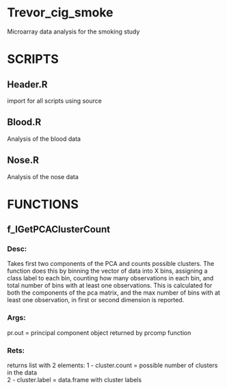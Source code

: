 # Trevor_cig_smoke
Microarray data analysis for the smoking study

# SCRIPTS
## Header.R
import for all scripts using source

## Blood.R
Analysis of the blood data

## Nose.R
Analysis of the nose data


# FUNCTIONS

## f_lGetPCAClusterCount
### Desc:
Takes first two components of the PCA and counts possible clusters. The function does this by 
binning the vector of data into X bins, assigning a class label to each bin, counting how many
observations in each bin, and total number of bins with at least one observations. This is calculated
for both the components of the pca matrix, and the max number of bins with at least one observation, in
first or second dimension is reported.
### Args:
pr.out = principal component object returned by prcomp function
### Rets:
returns list with 2 elements: 
1 - cluster.count = possible number of clusters in the data  
2 - cluster.label = data.frame with cluster labels

